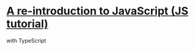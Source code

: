 # [A re-introduction to JavaScript (JS tutorial)](https://developer.mozilla.org/en-US/docs/Web/JavaScript/A_re-introduction_to_JavaScript)

with TypeScript